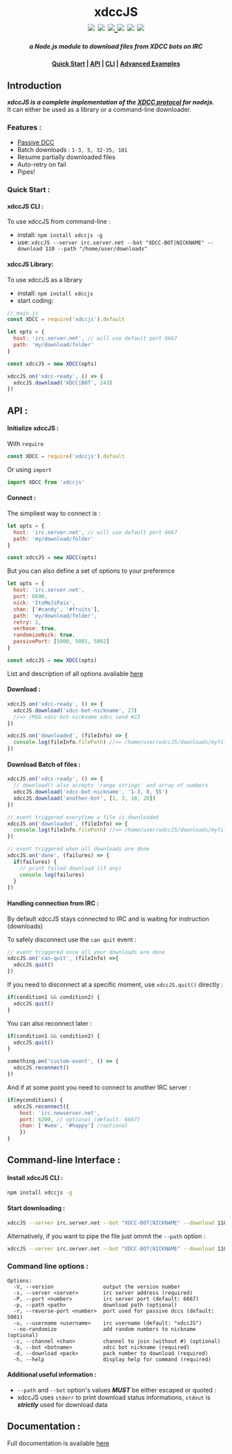 <h1 align="center">xdccJS<br><a href="https://travis-ci.com/github/JiPaix/xdccJS"><img src="https://travis-ci.com/JiPaix/xdccJS.svg?branch=master"/></a> <a href="https://www.codefactor.io/repository/github/jipaix/xdccjs"><img src="https://www.codefactor.io/repository/github/jipaix/xdccjs/badge" /></a>  <a href="https://deepscan.io/dashboard#view=project&tid=8945&pid=11179&bid=163106"><img src="https://deepscan.io/api/teams/8945/projects/11179/branches/163106/badge/grade.svg"/> <a href="https://www.npmjs.com/package/xdccjs"><img src='https://img.shields.io/npm/dt/xdccjs'/></a> <a href="https://snyk.io/test/github/JiPaix/xdccJS?targetFile=package.json"><img src="https://snyk.io/test/github/JiPaix/xdccJS/badge.svg?targetFile=package.json" data-canonical-src="https://snyk.io/test/github/JiPaix/xdccJS?targetFile=package.json" style="max-width:100%;"></a> <a href="https://discord.gg/HhhqdUd"><img src='https://img.shields.io/discord/706018150520717403'/></a></h1>
<h5 align="center">a Node.js module to download files from XDCC bots on IRC</h5>

<h4 align="center"><a href="#quick-start-">Quick Start</a> | <a href="#api-">API</a> | <a href="#command-line-interface-">CLI</a> | <a href="https://github.com/JiPaix/xdccJS/tree/master/examples/">Advanced Examples</a></h4>


## Introduction
***xdccJS is a complete implementation of the <a href="https://en.wikipedia.org/wiki/XDCC">XDCC protocol</a> for nodejs***.  
It can either be used as a library or a command-line downloader.
### Features :
- <a href="https://en.wikipedia.org/wiki/Direct_Client-to-Client#Passive_DCC">Passive DCC</a>
- Batch downloads : `1-3, 5, 32-35, 101`
- Resume partially downloaded files
- Auto-retry on fail
- Pipes!

### Quick Start :
#### xdccJS CLI :
To use xdccJS from command-line :
- install: `npm install xdccjs -g`
- use: `xdccJS --server irc.server.net --bot "XDCC-BOT|NICKNAME" --download 110 --path "/home/user/downloads"`
#### xdccJS Library:
To use xdccJS as a library
- install: `npm install xdccjs`
- start coding:

```js
// main.js
const XDCC = require('xdccjs').default

let opts = {
  host: 'irc.server.net', // will use default port 6667
  path: 'my/download/folder'
}

const xdccJS = new XDCC(opts)

xdccJS.on('xdcc-ready', () => {
  xdccJS.download('XDCC|BOT', 243)
})
```

## API :
#### Initialize xdccJS :
With `require`
```js
const XDCC = require('xdccjs').default
```
Or using `import`
```js
import XDCC from 'xdccjs'
```
#### Connect :
The simpliest way to connect is :
```js
let opts = {
  host: 'irc.server.net', // will use default port 6667
  path: 'my/download/folder'
}

const xdccJS = new XDCC(opts)
```
But you can also define a set of options to your preference
```js
let opts = {
  host: 'irc.server.net',
  port: 6690,
  nick: 'ItsMeJiPaix',
  chan: ['#candy', '#fruits'],
  path: 'my/download/folder',
  retry: 2,
  verbose: true,
  randomizeNick: true,
  passivePort: [5000, 5001, 5002]
}

const xdccJS = new XDCC(opts)
```
List and description of all options avaliable <a href="https://jipaix.github.io/xdccJS/interfaces/params.html">here</a>
#### Download :

```js
xdccJS.on('xdcc-ready', () => {
  xdccJS.download('xdcc-bot-nickname', 23)
  //=> /MSG xdcc-bot-nickname xdcc send #23
})

xdccJS.on('downloaded', (fileInfo) => {
  console.log(fileInfo.filePath) //=> /home/user/xdccJS/downloads/myfile.pdf
})
```
#### Download Batch of files :

```js
xdccJS.on('xdcc-ready', () => {
  // download() also accepts 'range strings' and array of numbers
  xdccJS.download('xdcc-bot-nickname', '1-3, 8, 55')
  xdccJS.download('another-bot', [1, 3, 10, 20])
})

// event triggered everytime a file is downloaded
xdccJS.on('downloaded', (fileInfo) => {
  console.log(fileInfo.filePath) //=> /home/user/xdccJS/downloads/myfile.pdf
})

// event triggered when all downloads are done
xdccJS.on('done', (failures) => {
  if(failures) {
    // print failed download (if any)
    console.log(failures) 
  }
})
```
#### Handling connection from IRC :

By default xdccJS stays connected to IRC and is waiting for instruction (downloads)

To safely disconnect use the `can quit` event :
```js
// event triggered once all your downloads are done
xdccJS.on('can-quit', (fileInfo) =>{
  xdccJS.quit()
})
```
If you need to disconnect at a specific moment, use `xdccJS.quit()` directly :
```js
if(condition1 && condition2) {
  xdccJS.quit()
}
```

You can also reconnect later :
```js
if(condition1 && condition2) {
  xdccJS.quit()
}

something.on('custom-event', () => {
  xdccJS.reconnect()
})
```
And if at some point you need to connect to another IRC server :
```js
if(myconditions) {
  xdccJS.reconnect({
    host: 'irc.newserver.net', 
    port: 6200, // optional (default: 6667) 
    chan: ['#wee', '#happy'] //optional
    })
}
```

## Command-line Interface :
#### Install xdccJS CLI :  
```bash
npm install xdccjs -g
```  
#### Start downloading :  
```bash
xdccJS --server irc.server.net --bot "XDCC-BOT|NICKNAME" --download 110 --path "/home/user/downloads"
```  
Alternatively, if you want to pipe the file just ommit the `--path` option  :  
```bash
xdccJS --server irc.server.net --bot "XDCC-BOT|NICKNAME" --download 110 | ffmpeg -i pipe:0 -c:v copy -c:a copy -f flv rtmp://live/mystream
```
### Command line options :
```
Options:
  -V, --version                output the version number
  -s, --server <server>        irc server address (required)
  -P, --port <number>          irc server port (default: 6667)
  -p, --path <path>            download path (optional)
  -r, --reverse-port <number>  port used for passive dccs (default: 5001)
  -u, --username <username>    irc username (default: "xdccJS")
  --no-randomize               add random numbers to nickname (optional)
  -c, --channel <chan>         channel to join (without #) (optional)
  -b, --bot <botname>          xdcc bot nickname (required)
  -d, --download <pack>        pack number to download (required)
  -h, --help                   display help for command (required)
```
#### Additional useful information :
- `--path` and `--bot` option's values ***MUST*** be either escaped or quoted :  
- xdccJS uses `stderr` to print download status informations, `stdout` is ***strictly*** used for download data 
## Documentation :
Full documentation is available <a href="https://jipaix.github.io/xdccJS/classes/xdcc.html">here</a>